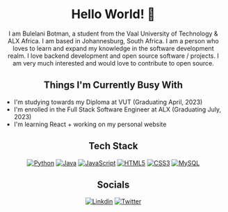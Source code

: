 <h1 align="center">Hello World! 👋</h1>
<p align="center">I am Bulelani Botman, a student from the Vaal University of Technology & ALX Africa. I am based in Johannesburg, South Africa. I am a person who loves to learn and expand my knowledge in the software development realm. I love backend development and open source software / projects. I am very much interested and would love to contribute to open source.</p>

<h2 align="center">Things I'm Currently Busy With</h2>
<ul>
    <li>I'm studying towards my Diploma at VUT (Graduating April, 2023)</li>
    <li>I'm enrolled in the Full Stack Software Engineer at ALX (Graduating July, 2023)</li>
    <li>I'm learning React + working on my personal website</li>
</ul>

<h2 align="center">Tech Stack</h2>
<p align="center">
    <a href="https://www.python.org/" target="_blank" rel="noreferrer"><img src="https://img.shields.io/badge/python-3670A0?style=for-the-badge&logo=python&logoColor=ffdd54" alt="Python" /></a>
    <a href="https://www.oracle.com/java/" target="_blank" rel="noreferrer"><img src="https://img.shields.io/badge/java-%23ED8B00.svg?style=for-the-badge&logo=java&logoColor=white" alt="Java" /></a>
    <a href="https://developer.mozilla.org/en-US/docs/Web/JavaScript" target="_blank" rel="noreferrer"><img src="https://img.shields.io/badge/javascript-%23323330.svg?style=for-the-badge&logo=javascript&logoColor=%23F7DF1E" alt="JavaScript" /></a>
    <a href="https://developer.mozilla.org/en-US/docs/Glossary/HTML5" target="_blank" rel="noreferrer"><img src="https://img.shields.io/badge/html5-%23E34F26.svg?style=for-the-badge&logo=html5&logoColor=white" alt="HTML5" /></a>
    <a href="https://www.w3.org/TR/CSS/#css" target="_blank" rel="noreferrer"><img src="https://img.shields.io/badge/css3-%231572B6.svg?style=for-the-badge&logo=css3&logoColor=white" alt="CSS3" /></a>
    <a href="https://www.mysql.com/" target="_blank" rel="noreferrer"><img src="https://img.shields.io/badge/mysql-%2300f.svg?style=for-the-badge&logo=mysql&logoColor=white" alt="MySQL" /></a>
</p>

<h2 align="center">Socials</h2>
<p align="center">
    <a href="https://www.linkedin.com/in/bulelanibotman" target="_blank" rel="noreferrer"><img src="https://img.shields.io/badge/linkedin-%230077B5.svg?style=for-the-badge&logo=linkedin&logoColor=white" alt="Linkdin" /></a>
    <a href="https://www.twitter.com/blkniga_" target="_blank" rel="noreferrer"><img src="https://img.shields.io/badge/Twitter-%231DA1F2.svg?style=for-the-badge&logo=Twitter&logoColor=white" alt="Twitter" /></a>
</p>